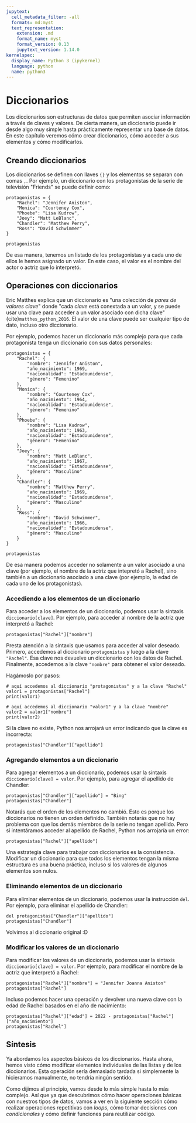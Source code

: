 ```yaml
---
jupytext:
  cell_metadata_filter: -all
  formats: md:myst
  text_representation:
    extension: .md
    format_name: myst
    format_version: 0.13
    jupytext_version: 1.14.0
kernelspec:
  display_name: Python 3 (ipykernel)
  language: python
  name: python3
---
```


# Diccionarios

Los diccionarios son estructuras de datos que permiten asociar información a través de claves y valores. De cierta manera, un diccionario puede ir desde algo muy simple hasta prácticamente representar una base de datos. En este capítulo veremos cómo crear diccionarios, cómo acceder a sus elementos y cómo modificarlos.

## Creando diccionarios

Los diccionarios se definen con llaves `{}` y los elementos se separan con comas `,`. Por ejemplo, un diccionario con los protagonistas de la serie de televisión "Friends" se puede definir como:

```{code-cell} ipython3
protagonistas = {
    "Rachel": "Jennifer Aniston",
    "Monica": "Courteney Cox",
    "Phoebe": "Lisa Kudrow",
    "Joey": "Matt LeBlanc",
    "Chandler": "Matthew Perry",
    "Ross": "David Schwimmer"
}

protagonistas
```

De esa manera, tenemos un listado de los protagonistas y a cada uno de ellos le hemos asignado un valor. En este caso, el valor es el nombre del actor o actriz que lo interpretó.

## Operaciones con diccionarios

Eric Matthes explica que un diccionario es "una colección de *pares de valores clave*" donde "cada *clave* está conextada a un valor, y se puede usar una clave para acceder a un valor asociado con dicha clave" {cite}`matthes_python_2016`. El valor de una clave puede ser cualquier tipo de dato, incluso otro diccionario. 

Por ejemplo, podemos hacer un diccionario más complejo para que cada protagonista tenga un diccionario con sus datos personales:

```{code-cell} ipython3
protagonistas = {
    "Rachel": {
        "nombre": "Jennifer Aniston",
        "año_nacimiento": 1969,
        "nacionalidad": "Estadounidense",
        "género": "Femenino"
    },
    "Monica": {
        "nombre": "Courteney Cox",
        "año_nacimiento": 1964,
        "nacionalidad": "Estadounidense",
        "género": "Femenino"
    },
    "Phoebe": {
        "nombre": "Lisa Kudrow",
        "año_nacimiento": 1963,
        "nacionalidad": "Estadounidense",
        "género": "Femenino"
    },
    "Joey": {
        "nombre": "Matt LeBlanc",
        "año_nacimiento": 1967,
        "nacionalidad": "Estadounidense",
        "género": "Masculino"
    },
    "Chandler": {
        "nombre": "Matthew Perry",
        "año_nacimiento": 1969,
        "nacionalidad": "Estadounidense",
        "género": "Masculino"
    },
    "Ross": {
        "nombre": "David Schwimmer",
        "año_nacimiento": 1966,
        "nacionalidad": "Estadounidense",
        "género": "Masculino"
    }
}

protagonistas
```

De esa manera podemos acceder no solamente a un valor asociado a una clave (por ejemplo, el nombre de la actriz que intepretó a Rachel), sino también a un diccionario asociado a una clave (por ejemplo, la edad de cada uno de los protagonistas).

### Accediendo a los elementos de un diccionario

Para acceder a los elementos de un diccionario, podemos usar la sintaxis `diccionario[clave]`. Por ejemplo, para acceder al nombre de la actriz que interpretó a Rachel:

```{code-cell} ipython3
protagonistas["Rachel"]["nombre"]
```

Presta atención a la sintaxis que usamos para acceder al valor deseado. Primero, accedemos al diccionario `protagonistas` y luego a la clave `"Rachel"`. Esa clave nos devuelve un diccionario con los datos de Rachel. Finalmente, accedemos a la clave `"nombre"` para obtener el valor deseado.

Hagámoslo por pasos:

```{code-cell} ipython3
# aquí accedemos al diccionario "protagonistas" y a la clave "Rachel"
valor1 = protagonistas["Rachel"]
print(valor1)
```

```{code-cell} ipython3
# aquí accedemos al diccionario "valor1" y a la clave "nombre"
valor2 = valor1["nombre"]
print(valor2)
```

Si la clave no existe, Python nos arrojará un error indicando que la clave es incorrecta:

```{code-cell} ipython3
protagonistas["Chandler"]["apellido"]
```

### Agregando elementos a un diccionario

Para agregar elementos a un diccionario, podemos usar la sintaxis `diccionario[clave] = valor`. Por ejemplo, para agregar el apellido de Chandler:

```{code-cell} ipython3
protagonistas["Chandler"]["apellido"] = "Bing"
protagonistas["Chandler"]
```

Notarás que el orden de los elementos no cambió. Esto es porque los diccionarios no tienen un orden definido. También notarás que no hay problema con que los demás miembros de la serie no tengan apellido. Pero si intentáramos acceder al apellido de Rachel, Python nos arrojaría un error:

```{code-cell} ipython3
protagonistas["Rachel"]["apellido"]
```

Una estrategia clave para trabajar con diccionarios es la consistencia. Modificar un diccionario para que todos los elementos tengan la misma estructura es una buena práctica, incluso si los valores de algunos elementos son nulos.

### Eliminando elementos de un diccionario

Para eliminar elementos de un diccionario, podemos usar la instrucción `del`. Por ejemplo, para eliminar el apellido de Chandler:

```{code-cell} ipython3
del protagonistas["Chandler"]["apellido"]
protagonistas["Chandler"]
```

Volvimos al diccionario original :D

### Modificar los valores de un diccionario

Para modificar los valores de un diccionario, podemos usar la sintaxis `diccionario[clave] = valor`. Por ejemplo, para modificar el nombre de la actriz que interpretó a Rachel:

```{code-cell} ipython3
protagonistas["Rachel"]["nombre"] = "Jennifer Joanna Aniston"
protagonistas["Rachel"]
```

Incluso podemos hacer una operación y devolver una nueva clave con la edad de Rachel basados en el año de nacimiento:

```{code-cell} ipython3
protagonistas["Rachel"]["edad"] = 2022 - protagonistas["Rachel"]["año_nacimiento"]
protagonistas["Rachel"]
```

## Síntesis

Ya abordamos los aspectos básicos de los diccionarios. Hasta ahora, hemos visto cómo modificar elementos individuales de las listas y de los diccionarios. Esta operación sería demasiado tardada si simplemente la hicieramos manualmente, no tendría ningún sentido. 

Como dijimos al principio, vamos desde lo más simple hasta lo más complejo. Así que ya que descubrimos cómo hacer operaciones básicas con nuestros tipos de datos, vamos a ver en la siguiente sección cómo realizar operaciones repetitivas con *loops*, cómo tomar decisiones con *condicionales* y cómo definir funciones para reutilizar código.

